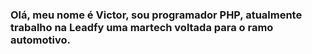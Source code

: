### Olá, meu nome é Victor, sou programador PHP, atualmente trabalho na Leadfy uma martech voltada para o ramo automotivo. 
